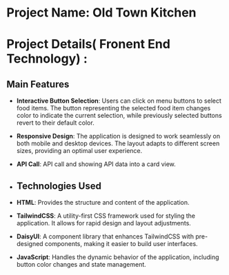 # Project Name: Old Town Kitchen
# Project Details( Fronent End Technology) :
## Main Features

- **Interactive Button Selection**: Users can click on menu buttons to select food items. The button representing the selected food item changes color to indicate the current selection, while previously selected buttons revert to their default color.
- **Responsive Design**: The application is designed to work seamlessly on both mobile and desktop devices. The layout adapts to different screen sizes, providing an optimal user experience.
- **API Call**: API call and showing API data into a card view.

- ## Technologies Used

- **HTML**: Provides the structure and content of the application.
- **TailwindCSS**: A utility-first CSS framework used for styling the application. It allows for rapid design and layout adjustments.
- **DaisyUI**: A component library that enhances TailwindCSS with pre-designed components, making it easier to build user interfaces.
- **JavaScript**: Handles the dynamic behavior of the application, including button color changes and state management.

